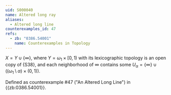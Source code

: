 ```yaml
---
uid: S000040
name: Altered long ray
aliases:
  - Altered long line
counterexamples_id: 47
refs:
  - zb: "0386.54001" 
    name: Counterexamples in Topology
---
```


$X=Y\cup\{\infty\}$,
where $Y=\omega_1\times[0,1)$ with its lexicographic topology is an open copy
of {S38}, and each neighborhood of $\infty$ contains some
$U_\alpha=\{\infty\}\cup\Big(\big(\omega_1\setminus\alpha\big) \times (0,1)\Big)$.

Defined as counterexample #47 ("An Altered Long Line")
in {{zb:0386.54001}}.
